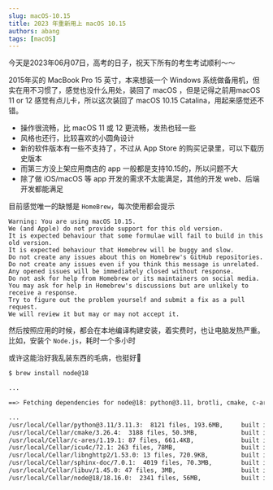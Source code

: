 ```yaml
---
slug: macOS-10.15
title: 2023 年重新用上 macOS 10.15
authors: abang
tags: [macOS]
---
```


今天是2023年06月07日，高考的日子，祝天下所有的考生考试顺利～～

2015年买的 MacBook Pro 15 英寸，本来想装一个 Windows 系统做备用机，但实在用不习惯了，感觉也没什么用处，装回了 macOS ，但是记得之前用macOS 11 or 12 感觉有点儿卡，所以这次装回了 macOS 10.15 Catalina，用起来感觉还不错。

* 操作很流畅，比 macOS 11 或 12 更流畅，发热也轻一些
* 风格也还行，比较喜欢的小圆角设计
* 新的软件版本有一些不支持了，不过从 App Store 的购买记录里，可以下载历史版本
* 而第三方没上架应用商店的 app 一般都是支持10.15的，所以问题不大
* 除了做 iOS/macOS 等 app 开发的需求不太能满足，其他的开发 web、后端开发都能满足

目前感觉唯一的缺憾是 `HomeBrew`，每次使用都会提示

```
Warning: You are using macOS 10.15.
We (and Apple) do not provide support for this old version.
It is expected behaviour that some formulae will fail to build in this old version.
It is expected behaviour that Homebrew will be buggy and slow.
Do not create any issues about this on Homebrew's GitHub repositories.
Do not create any issues even if you think this message is unrelated.
Any opened issues will be immediately closed without response.
Do not ask for help from Homebrew or its maintainers on social media.
You may ask for help in Homebrew's discussions but are unlikely to receive a response.
Try to figure out the problem yourself and submit a fix as a pull request.
We will review it but may or may not accept it.
```

然后按照应用的时候，都会在本地编译构建安装，着实费时，也让电脑发热严重。比如，安装个 `Node.js`，耗时一个多小时

或许这能治好我乱装东西的毛病，也挺好🤣

```bash
$ brew install node@18

...

==> Fetching dependencies for node@18: python@3.11, brotli, cmake, c-ares, icu4c, libnghttp2, m4, autoconf, automake, libtool, docutils, pygments, sphinx-doc and libuv

...
/usr/local/Cellar/python@3.11/3.11.3:  8121 files, 193.6MB,     built in 11 minutes 24 seconds
/usr/local/Cellar/cmake/3.26.4:  3188 files, 50.3MB,            built in 12 minutes 27 seconds
/usr/local/Cellar/c-ares/1.19.1: 87 files, 661.4KB,             built in  0 minutes 31 seconds
/usr/local/Cellar/icu4c/72.1: 263 files, 78MB,                  built in  3 minutes
/usr/local/Cellar/libnghttp2/1.53.0: 13 files, 720.9KB,         built in  0 minutes 27 seconds
/usr/local/Cellar/sphinx-doc/7.0.1:  4019 files, 70.3MB,        built in  5 minutes 55 seconds
/usr/local/Cellar/libuv/1.45.0: 47 files, 3MB,                  built in  0 minutes 30 seconds
/usr/local/Cellar/node@18/18.16.0:  2341 files, 56MB,           built in 35 minutes 34 seconds

```